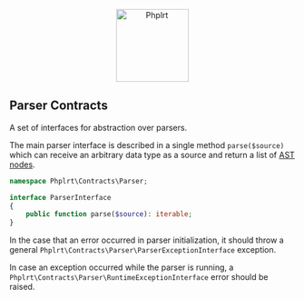 <p align="center">
    <a href="https://railt.org"><img src="https://avatars2.githubusercontent.com/u/49816277?s=128" width="128" alt="Phplrt" /></a>
</p>

## Parser Contracts

A set of interfaces for abstraction over parsers.

The main parser interface is described in a single method `parse($source)` 
which can receive an arbitrary data type as a source and return a list of 
[AST nodes](https://github.com/phplrt/ast-contracts).

```php
namespace Phplrt\Contracts\Parser;

interface ParserInterface
{
    public function parse($source): iterable;
}
```

In the case that an error occurred in parser initialization, it should 
throw a general `Phplrt\Contracts\Parser\ParserExceptionInterface` exception.

In case an exception occurred while the parser is running, a 
`Phplrt\Contracts\Parser\RuntimeExceptionInterface` error should be raised.
